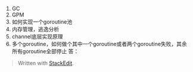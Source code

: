 
 1. GC
 2. GPM
 3. 如何实现一个goroutine池
 4. 内存管理，逃逸分析
 5. channel底层实现原理
 6. 多个goroutine，如何做个其中一个goroutine或者两个goroutine失败，其余所有goroutine全部停止
答：

> Written with [StackEdit](https://stackedit.io/).
<!--stackedit_data:
eyJoaXN0b3J5IjpbNDAyNjM1OTU5XX0=
-->
